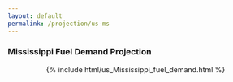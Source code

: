 ```yaml
---
layout: default
permalink: /projection/us-ms
---
```


### Mississippi Fuel Demand Projection

<p align="center">
    {% include html/us_Mississippi_fuel_demand.html %}
</p>
